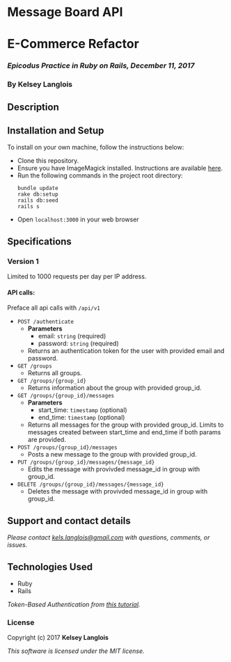 # Message Board API

# E-Commerce Refactor

### _Epicodus Practice in Ruby on Rails, December 11, 2017_

### By Kelsey Langlois

## Description

## Installation and Setup

To install on your own machine, follow the instructions below:

* Clone this repository.
* Ensure you have ImageMagick installed. Instructions are available [here](https://github.com/thoughtbot/paperclip#image-processor).
* Run the following commands in the project root directory:
  ```
  bundle update
  rake db:setup
  rails db:seed
  rails s
  ```
* Open ```localhost:3000``` in your web browser

## Specifications

### Version 1

Limited to 1000 requests per day per IP address.

#### API calls:

Preface all api calls with ```/api/v1```
* ```POST /authenticate```
  * **Parameters**
    * email: ```string``` (required)
    * password: ```string``` (required)
  * Returns an authentication token for the user with provided email and password.
* ```GET /groups```
  * Returns all groups.
* ```GET /groups/{group_id}```
  * Returns information about the group with provided group_id.
* ```GET /groups/{group_id}/messages```
  * **Parameters**
    * start_time: ```timestamp``` (optional)
    * end_time: ```timestamp``` (optional)
  * Returns all messages for the group with provided group_id. Limits to messages created between start_time and end_time if both params are provided.
* ```POST /groups/{group_id}/messages```
  * Posts a new message to the group with provided group_id.
* ```PUT /groups/{group_id}/messages/{message_id}```
  * Edits the message with provivded message_id in group with group_id.
* ```DELETE /groups/{group_id}/messages/{message_id}```
  * Deletes the message with provivded message_id in group with group_id.

## Support and contact details

_Please contact [kels.langlois@gmail.com](mailto:kels.langlois@gmail.com) with questions, comments, or issues._

## Technologies Used

* Ruby
* Rails

_Token-Based Authentication from [this tutorial](https://www.pluralsight.com/guides/ruby-ruby-on-rails/token-based-authentication-with-ruby-on-rails-5-api)._

### License

Copyright (c) 2017 **Kelsey Langlois**

*This software is licensed under the MIT license.*
